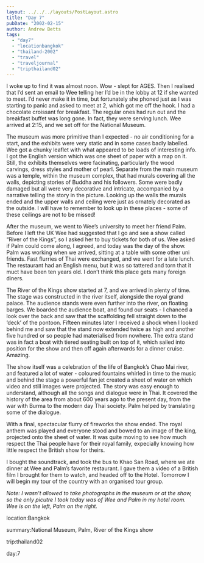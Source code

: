 ```yaml
---
layout: ../../../layouts/PostLayout.astro
title: "Day 7"
pubDate: "2002-02-15"
author: Andrew Betts
tags: 
  - "day7"
  - "locationbangkok"
  - "thailand-2002"
  - "travel"
  - "traveljournal"
  - "tripthailand02"
---
```


I woke up to find it was almost noon. Wow - slept for AGES. Then I realised that I’d sent an email to Wee telling her I’d be in the lobby at 12 if she wanted to meet. I’d never make it in time, but fortunately she phoned just as I was starting to panic and asked to meet at 2, which got me off the hook. I had a chocolate croissant for breakfast. The regular ones had run out and the breakfast buffet was long gone. In fact, they were serving lunch. Wee arrived at 2:15, and we set off for the National Museum.

The museum was more primitive than I expected - no air conditioning for a start, and the exhibits were very static and in some cases badly labelled. Wee got a chunky leaflet with what appeared to be loads of interesting info. I got the English version which was one sheet of paper with a map on it. Still, the exhibits themselves were facinating, particularly the wood carvings, dress styles and mother of pearl. Separate from the main museum was a temple, within the museum complex, that had murals covering all the walls, depicting stories of Buddha and his followers. Some were badly damaged but all were very decorative and intricate, accompanied by a narrative telling the story in the picture. Looking up the walls the murals ended and the upper walls and ceiling were just as ornately decorated as the outside. I will have to remember to look up in these places - some of these ceilings are not to be missed!

After the museum, we went to Wee’s university to meet her friend Palm. Before I left the UK Wee had suggested that I go and see a show called “River of the Kings”, so I asked her to buy tickets for both of us. Wee asked if Palm could come along, I agreed, and today was the day of the show. Palm was working when we arrived, sitting at a table with some other uni friends. Fast flurries of Thai were exchanged, and we went for a late lunch. The restaurant had an English menu, but it was so tattered and torn that it muct have been ten years old. I don’t think this place gets many foreign diners.

The River of the Kings show started at 7, and we arrived in plenty of time. The stage was constructed in the river itself, alongside the royal grand palace. The audience stands were even further into the river, on floating barges. We boarded the audience boat, and found our seats - I chanced a look over the back and saw that the scaffolding fell straight down to the ‘deck’ of the pontoon. Fifteen minutes later I received a shock when I looked behind me and saw that the stand now extended twice as high and another five hundred or so people had materialised from nowhere. The extra stand was in fact a boat with tiered seating built on top of it, which sailed into position for the show and then off again afterwards for a dinner cruise. Amazing.

The show itself was a celebration of the life of Bangkok’s Chao Mai river, and featured a lot of water - coloured fountains whirled in time to the music and behind the stage a powerful fan jet created a sheet of water on which video and still images were projected. The story was easy enough to understand, although all the songs and dialogue were in Thai. It covered the history of the area from about 600 years ago to the present day, from the war with Burma to the modern day Thai society. Palm helped by translating some of the dialogue.

With a final, spectacular flurry of fireworks the show ended. The royal anthem was played and everyone stood and bowed to an image of the king, projected onto the sheet of water. It was quite moving to see how much respect the Thai people have for their royal family, expecially knowing how little respect the British show for theirs.

I bought the soundtrack, and took the bus to Khao San Road, where we ate dinner at Wee and Palm’s favorite restaurant. I gave them a video of a British film I brought for them to watch, and headed off to the Hotel. Tomorrow I will begin my tour of the country with an organised tour group.

_Note: I wasn’t allowed to take photographs in the museum or at the show, so the only picutre I took today was of Wee and Palm in my hotel room. Wee is on the left, Palm on the right._

location:Bangkok

summary:National Museum, Palm, River of the Kings show

trip:thailand02

day:7
